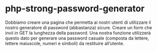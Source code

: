 # php-strong-password-generator

Dobbiamo creare una pagina che permetta ai nostri utenti di utilizzare il nostro generatore di password (abbastanza) sicure.
Creare un form che invii in GET la lunghezza della password. Una nostra funzione utilizzerà questo dato per generare una password casuale (composta da lettere, lettere maiuscole, numeri e simboli) da restituire all’utente.
